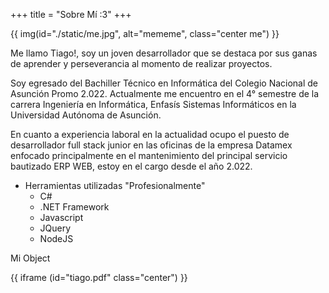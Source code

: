 +++
title = "Sobre Mí :3"
+++

{{ img(id="./static/me.jpg", alt="mememe", class="center me") }}

Me llamo Tiago!, soy un joven desarrollador que se destaca por sus ganas de aprender y perseverancia al momento de realizar proyectos.

Soy egresado del Bachiller Técnico en Informática del Colegio Nacional de Asunción Promo 2.022. Actualmente me encuentro en el 4° semestre de la carrera Ingeniería en Informática, Enfasís Sistemas Informáticos en la Universidad Autónoma de Asunción.

En cuanto a experiencia laboral en la actualidad ocupo el puesto de desarrollador full stack junior en las oficinas de la empresa Datamex enfocado principalmente en el mantenimiento del principal servicio bautizado ERP WEB, estoy en el cargo desde el año 2.022.
- Herramientas utilizadas "Profesionalmente"
    - C#
    - .NET Framework
    - Javascript
    - JQuery
    - NodeJS

Mi Object

{{ iframe (id="tiago.pdf" class="center") }}


<!-- {{ youtube(id="pS6zJ7IsJkM" class="center") }} -->